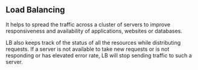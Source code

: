 ## Load Balancing
It helps to spread the traffic across a cluster of servers to improve responsiveness and availability of applications, websites or databases. 

LB also keeps track of the status of all the resources while distributing requests. If a server is not available to take new requests or is not responding or has elevated error rate, LB will stop sending traffic to such a server.
